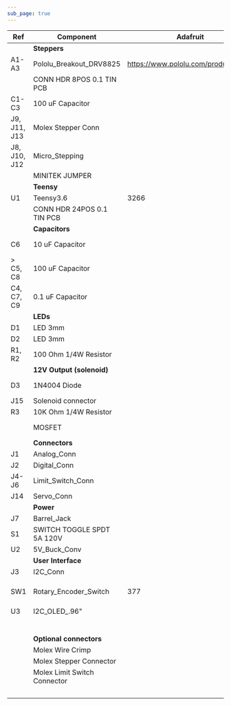 ```yaml
---
sub_page: true
---
```


| Ref          | Component                    | Adafruit                            | Other                                                        | DK                                                           | Quantity | Cost       | Sum   |
| ------------ | ---------------------------- | ----------------------------------- | ------------------------------------------------------------ | ------------------------------------------------------------ | -------- | ---------- | ----- |
|              | **Steppers**                 |                                     |                                                              |                                                              |          |            |       |
| A1-A3        | Pololu_Breakout_DRV8825      | https://www.pololu.com/product/2982 | [Amazon](https://www.amazon.com/KINGPRINT-DRV8825-Stepper-Driver-Printer/dp/B075XH1TSJ/ref=sr_1_4?keywords=drv8825+stepper+motor+driver&qid=1572358911&sr=8-4) | 2183-2977-ND                                                 | 3        | 3.996667   | 11.99 |
|              | CONN HDR 8POS 0.1 TIN PCB    |                                     |                                                              | [‎S7006-ND‎](https://www.digikey.com/product-detail/en/PPTC081LFBN-RC/S7006-ND/810147/?itemSeq=347653444) | 6        | 0.608      | 3.65  |
| C1-C3        | 100 uF Capacitor             |                                     |                                                              | UPS1H101MPD-ND‎                                               | 3        | 0.338      | 1.01  |
| J9, J11, J13 | Molex Stepper Conn           |                                     |                                                              | WM4202-ND‎                                                    | 3        | 0.27       | 0.81  |
| J8, J10, J12 | Micro_Stepping               |                                     |                                                              | 609-2583-ND‎                                                  | 3        | 0.75       | 2.25  |
|              | MINITEK JUMPER               |                                     |                                                              | [‎609-5221-ND‎](https://www.digikey.com/product-detail/en/86730-301LF/609-5221-ND/5967789/?itemSeq=347653434) | 9        | 0.38       | 3.42  |
|              | **Teensy**                   |                                     |                                                              |                                                              |          |            |       |
| U1           | Teensy3.6                    | 3266                                | [PJRC](https://www.pjrc.com/store/teensy36.html)             | 1568-1442-ND                                                 | 1        | 33.25      | 33.25 |
|              | CONN HDR 24POS 0.1 TIN  PCB  |                                     |                                                              | [‎S7022-ND‎](https://www.digikey.com/product-detail/en/PPTC241LFBN-RC/S7022-ND/810162/?itemSeq=347653443) | 2        | 1.37       | 2.74  |
|              | **Capacitors**               |                                     |                                                              |                                                              |          |            |       |
| C6           | 10 uF Capacitor              |                                     |                                                              | 493-11317-1-ND                                               | 1        | 0.24       | 0.24  |
| >   C5, C8   | 100 uF Capacitor             |                                     |                                                              | 493-5356-1-ND                                                | 2        | 0.221      | 0.44  |
| C4, C7, C9   | 0.1 uF Capacitor             |                                     |                                                              | 399-9824-ND                                                  | 3        | 0.22       | 0.66  |
|              | **LEDs**                     |                                     |                                                              |                                                              |          |            |       |
| D1           | LED 3mm                      |                                     |                                                              | ‎160-1959-ND‎                                                  | 1        | 0.39       | 0.39  |
| D2           | LED 3mm                      |                                     |                                                              | 160-1957-ND‎                                                  | 1        | 0.39       | 0.39  |
| R1, R2       | 100 Ohm 1/4W Resistor        |                                     |                                                              | 100XBK-ND                                                    | 2        | 0.1        | 0.20  |
|              | **12V Output (solenoid)**    |                                     |                                                              |                                                              |          |            |       |
| D3           | 1N4004 Diode                 |                                     |                                                              | ‎1N4004-E3/54GICT-ND‎                                          | 1        | 0.21       | 0.21  |
| J15          | Solenoid connector           |                                     |                                                              | 102-6171-ND                                                  | 1        | 0.78       | 0.78  |
| R3           | 10K Ohm 1/4W Resistor        |                                     |                                                              | 10.0KXBK-ND                                                  | 1        | 0.1        | 0.10  |
|              | MOSFET                       |                                     |                                                              | IRLB8721PBF-ND                                               | 1        | 0.93       | 0.93  |
|              | **Connectors**               |                                     |                                                              |                                                              |          |            |       |
| J1           | Analog_Conn                  |                                     |                                                              | [‎S7006-ND‎](https://www.digikey.com/product-detail/en/PPTC081LFBN-RC/S7006-ND/810147/?itemSeq=347653444) | 1        | 0.608      | 0.61  |
| J2           | Digital_Conn                 |                                     |                                                              | [‎S7006-ND‎](https://www.digikey.com/product-detail/en/PPTC081LFBN-RC/S7006-ND/810147/?itemSeq=347653444) | 1        | 0.608      | 0.61  |
| J4-J6        | Limit_Switch_Conn            |                                     |                                                              | WM2700-ND                                                    | 3        | 0.4        | 1.20  |
| J14          | Servo_Conn                   |                                     |                                                              | WM4201-ND                                                    | 1        | 0.24       | 0.24  |
|              | **Power**                    |                                     |                                                              |                                                              |          |            |       |
| J7           | Barrel_Jack                  |                                     |                                                              | ‎PJ-002AH                                                     | 1        | 0.74       | 0.74  |
| S1           | SWITCH TOGGLE SPDT 5A 120V   |                                     |                                                              | EG2362-ND                                                    | 1        | 2.67       | 2.67  |
| U2           | 5V_Buck_Conv                 |                                     |                                                              | 2183-2850-ND                                                 | 1        | 10.95      | 10.95 |
|              | **User Interface**           |                                     |                                                              |                                                              |          |            |       |
| J3           | I2C_Conn                     |                                     |                                                              | S7002-ND                                                     | 1        | 0.45       | 0.45  |
| SW1          | Rotary_Encoder_Switch        | 377                                 |                                                              | PEC11R-4215F-S0024-ND                                        | 1        | 1.57       | 1.57  |
| U3           | I2C_OLED_.96"                |                                     | [Amazon](https://www.amazon.com/DIYmall-Serial-128x64-Display-Arduino/dp/B00O2KDQBE?th=1) |                                                              | 1        | 8.99       | 8.99  |
|              |                              |                                     |                                                              |                                                              |          |            |       |
|              |                              |                                     |                                                              |                                                              |          | **Total**: | 91.49 |
|              |                              |                                     |                                                              |                                                              |          |            |       |
|              | **Optional connectors**      |                                     |                                                              |                                                              |          |            |       |
|              | Molex Wire Crimp             |                                     |                                                              | [‎WM2756-ND‎](https://www.digikey.com/product-detail/en/0008650805/WM2756-ND/1130600/?itemSeq=347653436) | 20       | 0.17       | 3.40  |
|              | Molex Stepper Connector      |                                     |                                                              | [WM2002-ND](https://www.digikey.com/en/products/detail/molex/0022013047/26435?s=N4IgTCBcDaIOoFkwAZlgLQDkAiIC6AvkA) | 3        | 0.21       | 0.63  |
|              | Molex Limit Switch Connector |                                     |                                                              | [‎WM2011-ND‎](https://www.digikey.com/product-detail/en/0022012027/WM2011-ND/171991/?itemSeq=347653498) | 3        | 0.11       | 0.33  |
|              |                              |                                     |                                                              |                                                              |          | **Total**: | 4.36  |


